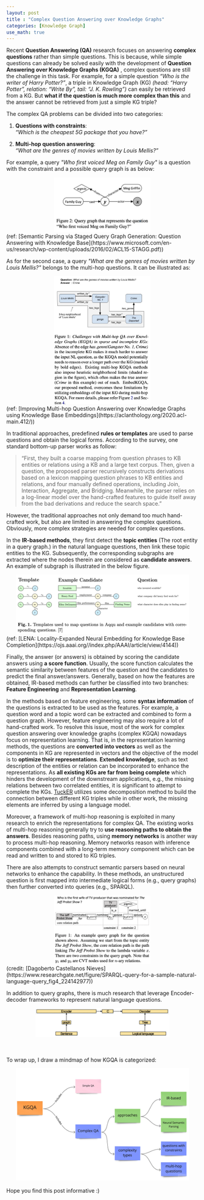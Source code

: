 ```yaml
---
layout: post
title : "Complex Question Answering over Knowledge Graphs" 
categories: [Knowledge Graph]
use_math: true
---
```



Recent __Question Answering (QA)__ research focuses on answering __complex questions__ rather than simple questions. 
This is because, while simple questions can already be solved easily with the development of __Question Answering over Knowledge Graphs (KGQA)__
, complex questions are still the challenge in this task. 
For example, for a simple question _“Who is the writer of Harry Potter?”_, a triple in Knowledge Graph (KG) _(head: “Harry Potter”, relation: “Write By”, tail: “J. K. Rowling”)_ can easily be retrieved from a KG. 
But __what if the question is much more complex than this__ and the answer cannot be retrieved from just a simple KG triple? 

The complex QA problems can be divided into two categories:
1. __Questions with constraints__: \
_“Which is the cheapest 5G package that you have?”_

2. __Multi-hop question answering__: \
_“What are the genres of movies written by Louis Mellis?”_

For example, a query _"Who first voiced Meg on Family Guy"_ is a question with the constraint and a possible query graph is as below:
<center><img src="/assets/img/210912_1.png" width="50%" height="50%"></center>
(ref: [Semantic Parsing via Staged Query Graph Generation:
Question Answering with Knowledge Base](https://www.microsoft.com/en-us/research/wp-content/uploads/2016/02/ACL15-STAGG.pdf))

As for the second case, a query _"What are the genres of movies written by Louis Mellis?"_ belongs to the multi-hop questions.
It can be illustrated as:
<center><img src="/assets/img/210912_2.png" width="50%" height="50%"></center>
(ref: [Improving Multi-hop Question Answering over Knowledge Graphs using
Knowledge Base Embeddings](https://aclanthology.org/2020.acl-main.412/))

In traditional approaches, predefined __rules or templates__ are used to parse questions and obtain the logical forms. According to the survey, one standard bottom-up parser works as follow:
> “First, they built a coarse mapping from question phrases to KB entities or relations using a KB and a large text corpus. Then, given a question, the proposed parser recursively constructs derivations based on a lexicon mapping question phrases to KB entities and relations, and four manually defined operations, including Join, Interaction, Aggregate, and Bridging. Meanwhile, the parser relies on a log-linear model over the hand-crafted features to guide itself away from the bad derivations and reduce the search space.”

However, the traditional approaches not only demand too much hand-crafted work, but also are limited in answering the complex questions.
Obviously, more complex strategies are needed for complex questions. 

In the __IR-based methods__, they first detect the __topic entities__ (The root entity in a query graph.) in the natural language questions, then link these topic entities to the KG. 
Subsequently, the corresponding subgraphs are extracted where the nodes therein are considered as __candidate answers__. 
An example of subgraph is illustrated in the below figure.

<center><img src="/assets/img/210912_3.png" width="90%" height="90%"></center>
(ref: [LENA: Locality-Expanded Neural Embedding for Knowledge Base Completion](https://ojs.aaai.org//index.php/AAAI/article/view/4144))

Finally, the answer (or answers) is obtained by scoring the candidate answers using __a score function__. 
Usually, the score function calculates the semantic similarity between features of the question and the candidates to predict the final answer/answers. 
Generally, based on how the features are obtained, IR-based methods can further be classified into two branches: __Feature Engineering__ and __Representation Learning__.

In the methods based on feature engineering, some __syntax information__ of the questions is extracted to be used as the features. 
For example, a question word and a topic word can be extracted and combined to form a question graph. 
However, feature engineering may also require a lot of hand-crafted work. 
To resolve this issue, most of the work for complex question answering over knowledge graphs (complex KGQA) nowadays focus on representation learning. 
That is, in the representation learning methods, the questions are __converted into vectors__ as well as the components in KG are represented in vectors and the objective of the model is to __optimize their representations__. 
__Extended knowledge__, such as text description of the entities or relation can be incorporated to enhance the representations. 
As __all existing KGs are far from being complete__ which hinders the development of the downstream applications, e.g., the missing relations between two correlated entities, 
it is significant to attempt to complete the KGs. 
[TuckER](https://arxiv.org/pdf/1901.09590.pdf) utilizes some decomposition method to build the connection between different KG triples while in other work, the missing elements are inferred by using a language model. 

Moreover, a framework of multi-hop reasoning is exploited in many research to enrich the representations for complex QA. 
The existing works of multi-hop reasoning generally try to __use reasoning paths to obtain the answers__. 
Besides reasoning paths, using __memory networks__ is another way to process multi-hop reasoning. 
Memory networks reason with inference components combined with a long-term memory component which can be read and written to and stored to KG triples.

There are also attempts to construct semantic parsers based on neural networks to enhance the capability. In these methods, an unstructured question is first mapped into intermediate logical forms (e.g., query graphs) then further converted into queries (e.g., SPARQL). 

<center><img src="/assets/img/210912_6.png" width="50%" height="50%"></center>
(credit: [Dagoberto Castellanos Nieves](https://www.researchgate.net/figure/SPARQL-query-for-a-sample-natural-language-query_fig4_224142977))

In addition to query graphs, there is much research that leverage Encoder-decoder frameworks to represent natural language questions.
<center><img src="/assets/img/210912_7.png" width="70%" height="790%"></center>


\
\
To wrap up, I draw a mindmap of how KGQA is categorized:
<center><img src="/assets/img/210912_5.jpg" width="90%" height="90%"></center>


Hope you find this post informative :)
